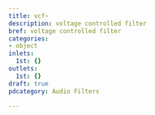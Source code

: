 ```yaml
---
title: vcf~
description: voltage controlled filter
bref: voltage controlled filter
categories:
- object
inlets:
  1st: {}
outlets:
  1st: {}
draft: true
pdcategory: Audio Filters

---
```


